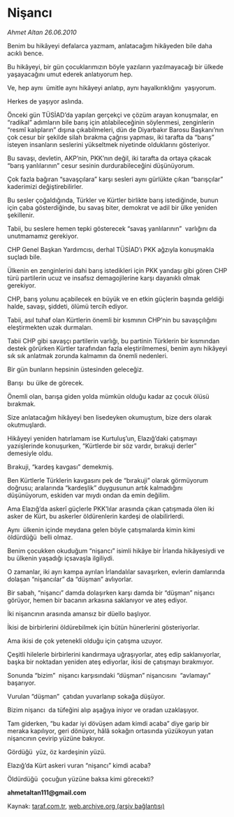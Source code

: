 # Nişancı 

*Ahmet Altan 26.06.2010*

<div class="yazi">
<p>Benim bu hikâyeyi defalarca yazmam, anlatacağım hikâyeden bile daha acıklı bence.</p>
<p>Bu hikâyeyi, bir gün çocuklarımızın böyle yazıların yazılmayacağı bir ülkede yaşayacağını umut ederek anlatıyorum hep.</p>
<p>Ve, hep aynı  ümitle aynı hikâyeyi anlatıp, aynı hayalkırıklığını  yaşıyorum.</p>
<p>Herkes de yaşıyor aslında.</p>
<p>Önceki gün TÜSİAD’da yapılan gerçekçi ve çözüm arayan konuşmalar, en “radikal” adımların bile barış için atılabileceğinin söylenmesi, zenginlerin “resmî kalıpların” dışına çıkabilmeleri, dün de Diyarbakır Barosu Başkanı’nın çok cesur bir şekilde silah bırakma çağrısı yapması, iki tarafta da “barış” isteyen insanların seslerini yükseltmek niyetinde olduklarını gösteriyor.</p>
<p>Bu savaşı, devletin, AKP’nin, PKK’nın değil, iki tarafta da ortaya çıkacak “barış yanlılarının” cesur sesinin durdurabileceğini düşünüyorum.</p>
<p>Çok fazla bağıran “savaşçılara” karşı sesleri aynı gürlükte çıkan “barışçılar” kaderimizi değiştirebilirler.</p>
<p>Bu sesler çoğaldığında, Türkler ve Kürtler birlikte barış istediğinde, bunun için çaba gösterdiğinde, bu savaş biter, demokrat ve adil bir ülke yeniden şekillenir.</p>
<p>Tabii, bu seslere hemen tepki gösterecek “savaş yanlılarının”  varlığını da unutmamamız gerekiyor.</p>
<p>CHP Genel Başkan Yardımcısı, derhal TÜSİAD’ı PKK ağzıyla konuşmakla suçladı bile.</p>
<p>Ülkenin en zenginlerini dahi barış istedikleri için PKK yandaşı gibi gören CHP türü partilerin ucuz ve insafsız demagojilerine karşı dayanıklı olmak gerekiyor.</p>
<p>CHP, barış yolunu açabilecek en büyük ve en etkin güçlerin başında geldiği halde, savaşı, şiddeti, ölümü tercih ediyor.</p>
<p>Tabii, asıl tuhaf olan Kürtlerin önemli bir kısmının CHP’nin bu savaşçılığını  eleştirmekten uzak durmaları.</p>
<p>Tabii CHP gibi savaşçı partilerin varlığı, bu partinin Türklerin bir kısmından destek görürken Kürtler tarafından fazla eleştirilmemesi, benim aynı hikâyeyi sık sık anlatmak zorunda kalmamın da önemli nedenleri.</p>
<p>Bir gün bunların hepsinin üstesinden geleceğiz.</p>
<p>Barışı  bu ülke de görecek.</p>
<p>Önemli olan, barışa giden yolda mümkün olduğu kadar az çocuk ölüsü bırakmak.</p>
<p>Size anlatacağım hikâyeyi ben lisedeyken okumuştum, bize ders olarak okutmuşlardı.</p>
<p>Hikâyeyi yeniden hatırlamam ise Kurtuluş’un, Elazığ’daki çatışmayı  yazıişlerinde konuşurken, “Kürtlerde bir söz vardır, bırakuji derler” demesiyle oldu.</p>
<p>Bırakuji, “kardeş kavgası” demekmiş.</p>
<p>Ben Kürtlerle Türklerin kavgasını pek de “bırakuji” olarak görmüyorum doğrusu; aralarında “kardeşlik” duygusunun artık kalmadığını  düşünüyorum, eskiden var mıydı ondan da emin değilim.</p>
<p>Ama Elazığ’da askerî güçlerle PKK’lılar arasında çıkan çatışmada ölen iki asker de Kürt, bu askerler öldürenlerin kardeşi de olabilirlerdi.</p>
<p>Aynı  ülkenin içinde meydana gelen böyle çatışmalarda kimin kimi öldürdüğü  belli olmaz.</p>
<p>Benim çocukken okuduğum “nişancı” isimli hikâye bir İrlanda hikâyesiydi ve bu ülkenin yaşadığı içsavaşla ilgiliydi.</p>
<p>O zamanlar, iki ayrı kampa ayrılan İrlandalılar savaşırken, evlerin damlarında dolaşan “nişancılar” da “düşman” avlıyorlar.</p>
<p>Bir sabah, “nişancı” damda dolaşırken karşı damda bir “düşman” nişancı görüyor, hemen bir bacanın arkasına saklanıyor ve ateş ediyor.</p>
<p>İki nişancının arasında amansız bir düello başlıyor.</p>
<p>İkisi de birbirlerini öldürebilmek için bütün hünerlerini gösteriyorlar.</p>
<p>Ama ikisi de çok yetenekli olduğu için çatışma uzuyor.</p>
<p>Çeşitli hilelerle birbirlerini kandırmaya uğraşıyorlar, ateş edip saklanıyorlar, başka bir noktadan yeniden ateş ediyorlar, ikisi de çatışmayı bırakmıyor.</p>
<p>Sonunda “bizim”  nişancı karşısındaki “düşman” nişancısını  “avlamayı” başarıyor.</p>
<p>Vurulan “düşman”  çatıdan yuvarlanıp sokağa düşüyor.</p>
<p>Bizim nişancı  da tüfeğini alıp aşağıya iniyor ve oradan uzaklaşıyor.</p>
<p>Tam giderken, “bu kadar iyi dövüşen adam kimdi acaba” diye garip bir meraka kapılıyor, geri dönüyor, hâlâ sokağın ortasında yüzükoyun yatan nişancının çevirip yüzüne bakıyor.</p>
<p>Gördüğü  yüz, öz kardeşinin yüzü.</p>
<p>Elazığ’da Kürt askeri vuran “nişancı” kimdi acaba?</p>
<p>Öldürdüğü  çocuğun yüzüne baksa kimi görecekti?</p>
<p><b>ahmetaltan111@gmail.com</b></p></div>

Kaynak: [taraf.com.tr](http://www.taraf.com.tr:80/ahmet-altan/makale-nisanci.htm), [web.archive.org (arşiv bağlantısı)](http://web.archive.org/web/20100628021221/http://www.taraf.com.tr:80/ahmet-altan/makale-nisanci.htm)
